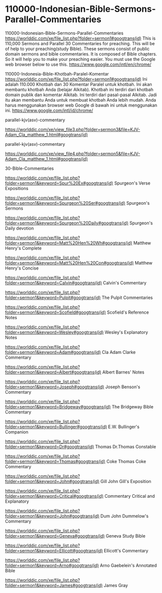# 110000-Indonesian-Bible-Sermons-Parallel-Commentaries
110000-Indonesian-Bible-Sermons-Parallel-Commentaries
https://worlddic.com/xe/file_list.php?folder=sermon1#googtrans(id) 
This is 110,000 Sermons and Parallel 30 Commentaries for preaching. 
This will be of help to your preaching(study Bible). 
These sermons consist of public domain sermons and bible commentaries. 
It is composed of Bible chapters. 
So it will help you to make your preaching easier.
You must use the Google web browser below to use this.
https://www.google.com/intl/en/chrome/

110000-Indonesia-Bible-Khotbah-Paralel-Komentar
https://worlddic.com/xe/file_list.php?folder=sermon1#googtrans(id)
Ini adalah 110.000 Khotbah dan 30 Komentar Paralel untuk khotbah.
Ini akan membantu khotbah Anda (belajar Alkitab).
Khotbah ini terdiri dari khotbah domain publik dan komentar Alkitab.
Ini terdiri dari pasal-pasal Alkitab.
Jadi itu akan membantu Anda untuk membuat khotbah Anda lebih mudah.
Anda harus menggunakan browser web Google di bawah ini untuk menggunakan ini.
https://www.google.com/intl/id/chrome/


parallel-kjv(asv)-commentary

https://worlddic.com/xe/view_file3.php?folder=sermon3&file=KJV-Adam_Cla_matthew_1.html#googtrans(id) 

parallel-kjv(asv)-commentary

https://worlddic.com/xe/view_file4.php?folder=sermon5&file=KJV-Adam_Cla_matthew_1.html#googtrans(id)

30-Bible-Commentaries

 https://worlddic.com/xe/file_list.php?folder=sermon1&keyword=Spur%20Ex#googtrans(id) Spurgeon's Verse Expositions 
 
 https://worlddic.com/xe/file_list.php?folder=sermon1&keyword=Spurgeon%20Ser#googtrans(id) Spurgeon's Sermons 
 
 https://worlddic.com/xe/file_list.php?folder=sermon1&keyword=Spurgeon%20Daily#googtrans(id) Spurgeon's Daily devotion 
 
 https://worlddic.com/xe/file_list.php?folder=sermon1&keyword=Matt%20Hen%20Wh#googtrans(id) Matthew Henry's Complete 
 
 https://worlddic.com/xe/file_list.php?folder=sermon1&keyword=Matt%20Hen%20Con#googtrans(id) Matthew Henry's Concise 


 https://worlddic.com/xe/file_list.php?folder=sermon1&keyword=Calvin#googtrans(id) Calvin's Commentary  
 
 https://worlddic.com/xe/file_list.php?folder=sermon1&keyword=Pulpit#googtrans(id) The Pulpit Commentaries 
 
 https://worlddic.com/xe/file_list.php?folder=sermon1&keyword=Scofield#googtrans(id) Scofield's Reference Notes  
 
 https://worlddic.com/xe/file_list.php?folder=sermon1&keyword=Wesley#googtrans(id) Wesley's Explanatory Notes 
 
 https://worlddic.com/xe/file_list.php?folder=sermon1&keyword=Adam#googtrans(id) Cla Adam Clarke Commentary 
 

 https://worlddic.com/xe/file_list.php?folder=sermon1&keyword=Albert#googtrans(id) Albert Barnes' Notes 
 
 https://worlddic.com/xe/file_list.php?folder=sermon1&keyword=Joseph#googtrans(id) Joseph Benson's Commentary 
 
 https://worlddic.com/xe/file_list.php?folder=sermon1&keyword=Bridgeway#googtrans(id) The Bridgeway Bible Commentary 
 
 https://worlddic.com/xe/file_list.php?folder=sermon1&keyword=Bullinger#googtrans(id) E.W. Bullinger's Companion 
 
 https://worlddic.com/xe/file_list.php?folder=sermon1&keyword=Dr#googtrans(id) Thomas Dr.Thomas Constable 
 
 
 https://worlddic.com/xe/file_list.php?folder=sermon1&keyword=Thomas#googtrans(id) Coke Thomas Coke Commentary 
 
 https://worlddic.com/xe/file_list.php?folder=sermon1&keyword=John#googtrans(id) Gill John Gill's Exposition 
 
 https://worlddic.com/xe/file_list.php?folder=sermon1&keyword=Critical#googtrans(id) Commentary Critical and Explanatory 
 
 https://worlddic.com/xe/file_list.php?folder=sermon1&keyword=John#googtrans(id) Dum John Dummelow's Commentary 
 
 https://worlddic.com/xe/file_list.php?folder=sermon1&keyword=Geneva#googtrans(id) Geneva Study Bible 
 
 
 https://worlddic.com/xe/file_list.php?folder=sermon1&keyword=Ellicott#googtrans(id) Ellicott's Commentary 
 
 https://worlddic.com/xe/file_list.php?folder=sermon1&keyword=Arno#googtrans(id) Arno Gaebelein's Annotated Bible 
 
 https://worlddic.com/xe/file_list.php?folder=sermon1&keyword=James#googtrans(id) James Gray 
 
 
